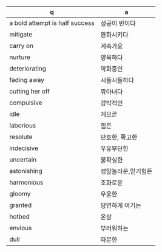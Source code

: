 q | a
---|---
a bold attempt is half success	| 성공이 반이다
mitigate	| 완화시키다
carry on	| 계속가요
nurture		| 양육하다
deteriorating	| 악화중인
fading away	| 시들시들하다
cutting her off	| 깎아내다
compulsive	| 강박적인
idle		| 게으른
laborious	| 힘든
resolute	| 단호한, 확고한
indecisive	| 우유부단한
uncertain	| 불확실한
astonishing	| 정말놀라운,믿기힘든
harmonious	| 조화로운
gloomy		| 우울한
granted		| 당연하게 여기는
hotbed		| 온상
envious		| 부러워하는
dull		| 따분한